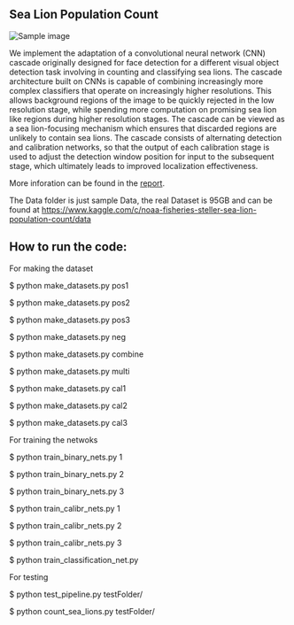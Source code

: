 ## Sea Lion Population Count

<img src="Data/Train/47.jpg" alt="Sample image">

We implement the adaptation of a convolutional neural network (CNN) cascade originally designed for face detection for a different visual object detection task involving in counting and classifying sea lions. The cascade architecture built on CNNs is capable of combining increasingly more complex classifiers that operate on increasingly higher resolutions. This allows background regions of the image to be quickly rejected in the low resolution stage, while spending more computation on promising sea lion like regions during higher resolution stages. The cascade can be viewed as a sea lion-focusing mechanism which ensures that discarded regions are unlikely to contain sea lions. The cascade consists of alternating detection and calibration networks, so that the output of each calibration stage is used to adjust the detection window position for input to the subsequent stage, which ultimately leads to improved localization effectiveness.

More inforation can be found in the [report](SeaLionsReport.pdf).


The Data folder is just sample Data, the real Dataset is 95GB and can be found at https://www.kaggle.com/c/noaa-fisheries-steller-sea-lion-population-count/data

## How to run the code:

For making the dataset

$ python make_datasets.py pos1

$ python make_datasets.py pos2

$ python make_datasets.py pos3

$ python make_datasets.py neg

$ python make_datasets.py combine

$ python make_datasets.py multi

$ python make_datasets.py cal1

$ python make_datasets.py cal2

$ python make_datasets.py cal3

For training the netwoks

$ python train_binary_nets.py 1

$ python train_binary_nets.py 2

$ python train_binary_nets.py 3

$ python train_calibr_nets.py 1

$ python train_calibr_nets.py 2

$ python train_calibr_nets.py 3

$ python train_classification_net.py

For testing

$ python test_pipeline.py testFolder/

$ python count_sea_lions.py testFolder/
